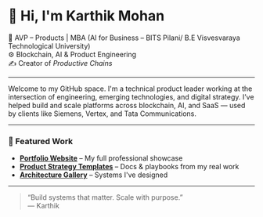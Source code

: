 # 👋 Hi, I'm Karthik Mohan

🎯 AVP – Products | MBA (AI for Business – BITS Pilani/ B.E Visvesvaraya Technological University)  
⚙️ Blockchain, AI & Product Engineering  
✍️ Creator of *Productive Chains*

---

Welcome to my GitHub space. I'm a technical product leader working at the intersection of engineering, emerging technologies, and digital strategy. I’ve helped build and scale platforms across blockchain, AI, and SaaS — used by clients like Siemens, Vertex, and Tata Communications.

---

### 🚀 Featured Work

- **[Portfolio Website](https://elkarto91.github.io/portfolio)** – My full professional showcase
- **[Product Strategy Templates](https://github.com/elkarto91/product-strategy-templates)** – Docs & playbooks from my real work
- **[Architecture Gallery](https://github.com/elkarto91/architecture-showcase)** – Systems I've designed

---

> “Build systems that matter. Scale with purpose.”  
> — Karthik
